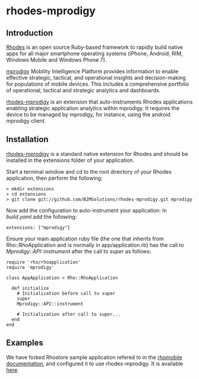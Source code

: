 # rhodes-mprodigy

## Introduction
[Rhodes](http://www.motorola.com/Business/US-EN/RhoMobile+Suite/Rhodes) is an open source Ruby-based framework to rapidly build native apps for all major smartphone operating systems (iPhone, Android, RIM, Windows Mobile and Windows Phone 7).

[mprodigy](http://www.b2m-solutions.com/products-and-services/mprodigy/overview.aspx) Mobility Intelligence Platform provides information to enable effective strategic, tactical, and operational insights and decision-making for populations of mobile devices. This includes a comprehensive portfolio of operational, tactical and strategic analytics and dashboards.

[rhodes-mprodigy](https://github.com/B2MSolutions/rhodes-mprodigy) is an extension that auto-instruments Rhodes applications enabling strategic application analytics within mprodigy. It requires the device to be managed by mprodigy, for instance, using the android mprodigy client.

## Installation
[rhodes-mprodigy](https://github.com/B2MSolutions/rhodes-mprodigy) is a standard native extension for Rhodes and should be installed in the extensions folder of your application. 

Start a terminal window and cd to the root directory of your Rhodes application, then perform the following:

	> mkdir extensions
	> cd extensions
	> git clone git://github.com/B2MSolutions/rhodes-mprodigy.git mprodigy	

Now add the configuration to auto-instrument your application:
In *build.yaml* add the following:
	
	extensions: ["mprodigy"]

Ensure your main application ruby file (the one that inherits from Rho::RhoApplication and is normally in app/application.rb) has the call to *Mprodigy::API::instrument* after the call to *super* as follows:

	require 'rho/rhoapplication'
	require 'mprodigy'

	class AppApplication < Rho::RhoApplication
	  
	  def initialize
	    # Initialization before call to super
	    super
		Mprodigy::API::instrument

	    # Initialization after call to super...
	  end	  
	end

## Examples
We have forked Rhostore sample application refered to in the [rhomobile documentation](http://docs.rhomobile.com/), and configured it to use rhodes-mprodigy. It is available [here](https://github.com/B2MSolutions/store).